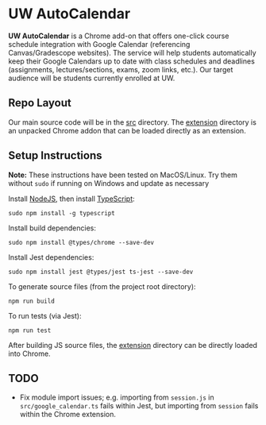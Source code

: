 # UW AutoCalendar

**UW AutoCalendar** is a Chrome add-on that offers one-click course schedule integration with Google Calendar (referencing Canvas/Gradescope websites). The service will help students automatically keep their Google Calendars up to date with class schedules and deadlines (assignments, lectures/sections, exams, zoom links, etc.). Our target audience will be students currently enrolled at UW.

## Repo Layout

Our main source code will be in the [src](src/) directory. The [extension](extension/) directory is an unpacked Chrome addon that can be loaded directly as an extension.  

## Setup Instructions

**Note:** These instructions have been tested on MacOS/Linux. Try them without `sudo` if running on Windows and update
as necessary

Install [NodeJS](https://nodejs.org/en/), then install [TypeScript](https://www.typescriptlang.org/):

```
sudo npm install -g typescript
```

Install build dependencies:

```
sudo npm install @types/chrome --save-dev
```

Install Jest dependencies:

```
sudo npm install jest @types/jest ts-jest --save-dev
```

To generate source files (from the project root directory):

```
npm run build
```

To run tests (via Jest):

```
npm run test
```

After building JS source files, the [extension](extension/) directory can be directly loaded into Chrome.

## TODO

* Fix module import issues; e.g. importing from `session.js` in `src/google_calendar.ts` 
  fails within Jest, but importing from `session` fails within the Chrome extension.